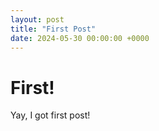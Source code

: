 ```yaml
---
layout: post
title: "First Post"
date: 2024-05-30 00:00:00 +0000
---
```


# First!

Yay, I got first post!
